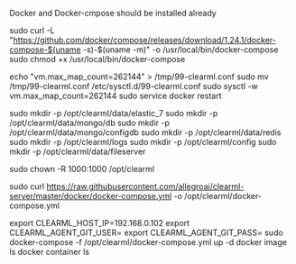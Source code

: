 Docker and Docker-cmpose should be installed already

sudo curl -L "https://github.com/docker/compose/releases/download/1.24.1/docker-compose-$(uname -s)-$(uname -m)" -o /usr/local/bin/docker-compose
sudo chmod +x /usr/local/bin/docker-compose

echo "vm.max_map_count=262144" > /tmp/99-clearml.conf
sudo mv /tmp/99-clearml.conf /etc/sysctl.d/99-clearml.conf
sudo sysctl -w vm.max_map_count=262144
sudo service docker restart

sudo mkdir -p /opt/clearml/data/elastic_7
sudo mkdir -p /opt/clearml/data/mongo/db
sudo mkdir -p /opt/clearml/data/mongo/configdb
sudo mkdir -p /opt/clearml/data/redis
sudo mkdir -p /opt/clearml/logs
sudo mkdir -p /opt/clearml/config
sudo mkdir -p /opt/clearml/data/fileserver

sudo chown -R 1000:1000 /opt/clearml


sudo curl https://raw.githubusercontent.com/allegroai/clearml-server/master/docker/docker-compose.yml -o /opt/clearml/docker-compose.yml

export CLEARML_HOST_IP=192.168.0.102
export CLEARML_AGENT_GIT_USER=
export CLEARML_AGENT_GIT_PASS=
sudo  docker-compose -f /opt/clearml/docker-compose.yml up -d
docker image ls
docker container ls
